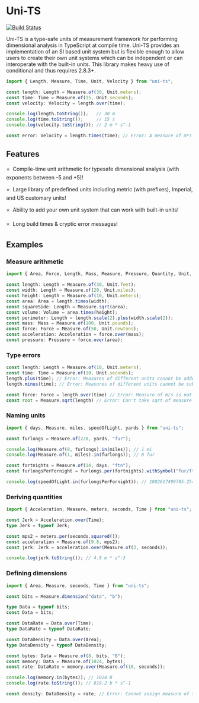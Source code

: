 # Uni-TS

[![Build Status](https://travis-ci.org/jscheiny/uni-ts.svg?branch=develop)](https://travis-ci.org/jscheiny/uni-ts)

Uni-TS is a type-safe units of measurement framework for performing dimensional analysis in TypeScript at compile time. Uni-TS provides an implementation of an SI based unit system but is flexible enough to allow users to create their own unit systems which can be independent or can interoperate with the built-in units. This library makes heavy use of conditional and thus requires 2.8.3+.

```typescript
import { Length, Measure, Time, Unit, Velocity } from "uni-ts";

const length: Length = Measure.of(30, Unit.meters);
const time: Time = Measure.of(15, Unit.seconds);
const velocity: Velocity = length.over(time);

console.log(length.toString());   // 30 m
console.log(time.toString());     // 15 s
console.log(velocity.toString()); // 2 m * s^-1

const error: Velocity = length.times(time); // Error: A measure of m*s isn't assignable to a measure of m/s.
```

## Features

⭐&nbsp; Compile-time unit arithmetic for typesafe dimensional analysis (with exponents between -5 and +5)!

⭐&nbsp; Large library of predefined units including metric (with prefixes), Imperial, and US customary units!

⭐&nbsp; Ability to add your own unit system that can work with built-in units!

⭐&nbsp; Long build times & cryptic error messages!

## Examples

### Measure arithmetic

```typescript
import { Area, Force, Length, Mass, Measure, Pressure, Quantity, Unit, Volume } from "uni-ts";

const length: Length = Measure.of(30, Unit.feet);
const width: Length = Measure.of(20, Unit.miles);
const height: Length = Measure.of(10, Unit.meters);
const area: Area = length.times(width);
const squareSide: Length = Measure.sqrt(area);
const volume: Volume = area.times(height);
const perimeter: Length = length.scale(2).plus(width.scale(2));
const mass: Mass = Measure.of(100, Unit.pounds);
const force: Force = Measure.of(50, Unit.newtons);
const acceleration: Acceleration = force.over(mass);
const pressure: Pressure = force.over(area);
```

### Type errors

```typescript
const length: Length = Measure.of(10, Unit.meters);
const time: Time = Measure.of(10, Unit.seconds);
length.plus(time); // Error: Measures of different units cannot be added
length.minus(time); // Error: Measures of different units cannot be subtracted

const force: Force = length.over(time) // Error: Measure of m/s is not assignable to measure of kg*m/s^2
const root = Measure.sqrt(length) // Error: Can't take sqrt of measure of m since it's not a perfect square
```

### Naming units

```typescript
import { days, Measure, miles, speedOfLight, yards } from "uni-ts";

const furlongs = Measure.of(220, yards, "fur");

console.log(Measure.of(8, furlongs).in(miles)); // 1 mi
console.log(Measure.of(1, miles).in(furlongs)); // 8 fur

const fortnights = Measure.of(14, days, "ftn");
const furlongsPerFornight = furlongs.per(fortnights).withSymbol("fur/ftn");

console.log(speedOfLight.in(furlongsPerFornight)); // 1802617499785.2544 fur/ftn
```

### Deriving quantities

```typescript
import { Acceleration, Measure, meters, seconds, Time } from "uni-ts";

const Jerk = Acceleration.over(Time);
type Jerk = typeof Jerk;

const mps2 = meters.per(seconds.squared());
const acceleration = Measure.of(9.8, mps2);
const jerk: Jerk = acceleration.over(Measure.of(2, seconds));

console.log(jerk.toString()); // 4.9 m * s^-3
```

### Defining dimensions

```typescript
import { Area, Measure, seconds, Time } from "uni-ts";

const bits = Measure.dimension("data", "b");

type Data = typeof bits;
const Data = bits;

const DataRate = Data.over(Time);
type DataRate = typeof DataRate;

const DataDensity = Data.over(Area);
type DataDensity = typeof DataDensity;

const bytes: Data = Measure.of(8, bits, "B");
const memory: Data = Measure.of(1024, bytes);
const rate: DataRate = memory.over(Measure.of(10, seconds));

console.log(memory.in(bytes)); // 1024 B
console.log(rate.toString()); // 819.2 b * s^-1

const density: DataDensity = rate; // Error: Cannot assign measure of type b/s to measure of type b/s^2
```
